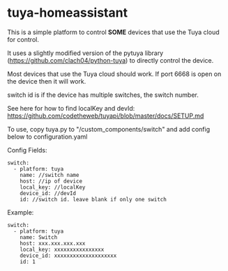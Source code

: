 # tuya-homeassistant

This is a simple platform to control **SOME** devices that use the Tuya cloud for control.

It uses a slightly modified version of the pytuya library (https://github.com/clach04/python-tuya) to directly control the device.

Most devices that use the Tuya cloud should work. If port 6668 is open on the device then it will work.

switch id is if the device has multiple switches, the switch number.

See here for how to find localKey and devId: https://github.com/codetheweb/tuyapi/blob/master/docs/SETUP.md

To use, copy tuya.py to "<home assistant config dir>/custom_components/switch" and add config below to configuration.yaml

Config Fields:
```
switch:
  - platform: tuya
    name: //switch name
    host: //ip of device
    local_key: //localKey
    device_id: //devId
    id: //switch id. leave blank if only one switch
```

Example:
```
switch:
  - platform: tuya
    name: Switch
    host: xxx.xxx.xxx.xxx
    local_key: xxxxxxxxxxxxxxxx
    device_id: xxxxxxxxxxxxxxxxxxxx
    id: 1
```
